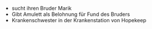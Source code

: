 + sucht ihren Bruder Marik
+ Gibt Amulett als Belohnung für Fund des Bruders
+ Krankenschwester in der Krankenstation von Hopekeep